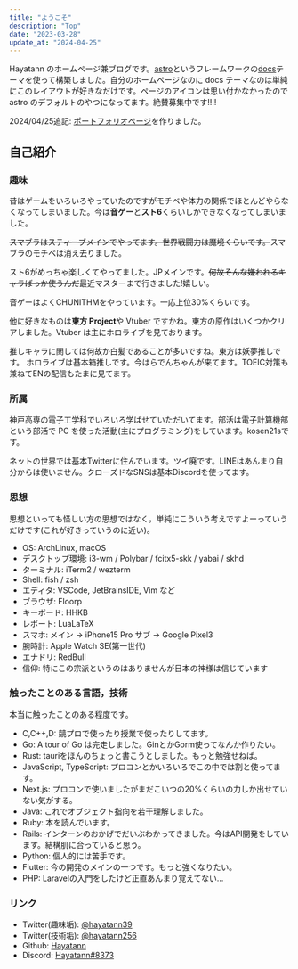 ```yaml
---
title: "ようこそ"
description: "Top"
date: "2023-03-28"
update_at: "2024-04-25"
---
```


Hayatann のホームページ兼ブログです。[astro](https://astro.build/)というフレームワークの[docs](https://github.com/withastro/astro/tree/latest/examples/docs?on=github)テーマを使って構築しました。自分のホームページなのに docs テーマなのは単純にこのレイアウトが好きなだけです。ページのアイコンは思い付かなかったので astro のデフォルトのやつになってます。絶賛募集中です!!!!

2024/04/25追記: [ポートフォリオページ](portfolio)を作りました。
## 自己紹介

### 趣味

昔はゲームをいろいろやっていたのですがモチベや体力の関係でほとんどやらなくなってしまいました。今は**音ゲー**と**スト6**くらいしかできなくなってしまいました。

~~スマブラはスティーブメインでやってます。世界戦闘力は魔境くらいです。~~スマブラのモチベは消え去りました。

スト6がめっちゃ楽しくてやってました。JPメインです。~~何故そんな嫌われるキャラばっか使うんだ~~最近マスターまで行きました!嬉しい。

音ゲーはよくCHUNITHMをやっています。一応上位30%くらいです。

他に好きなものは**東方 Project**や Vtuber ですかね。東方の原作はいくつかクリアしました。Vtuber は主にホロライブを見ております。

推しキャラに関しては何故か白髪であることが多いですね。東方は妖夢推しです。
ホロライブは基本箱推しです。今はらでんちゃんが来てます。TOEIC対策も兼ねてENの配信もたまに見てます。

### 所属

神戸高専の電子工学科でいろいろ学ばせていただいてます。部活は電子計算機部という部活で PC を使った活動(主にプログラミング)をしています。kosen21sです。

ネットの世界では基本Twitterに住んでいます。ツイ廃です。LINEはあんまり自分からは使いません。クローズドなSNSは基本Discordを使ってます。

### 思想

思想といっても怪しい方の思想ではなく，単純にこういう考えですよーっていうだけです(これが好きっていうのに近い)。

- OS: ArchLinux, macOS
- デスクトップ環境: i3-wm / Polybar / fcitx5-skk / yabai / skhd
- ターミナル: iTerm2 / wezterm
- Shell: fish / zsh
- エディタ: VSCode, JetBrainsIDE, Vim など
- ブラウザ: Floorp
- キーボード: HHKB
- レポート: LuaLaTeX
- スマホ: メイン → iPhone15 Pro サブ → Google Pixel3
- 腕時計: Apple Watch SE(第一世代)
- エナドリ: RedBull
- 信仰: 特にこの宗派というのはありませんが日本の神様は信じています

### 触ったことのある言語，技術

本当に触ったことのある程度です。

- C,C++,D: 競プロで使ったり授業で使ったりしてます。
- Go: A tour of Go は完走しました。GinとかGorm使ってなんか作りたい。
- Rust: tauriをほんのちょっと書こうとしました。もっと勉強せねば。
- JavaScript, TypeScript: プロコンとかいろいろでこの中では割と使ってます。
- Next.js: プロコンで使いましたがまだこいつの20%くらいの力しか出せていない気がする。
- Java: これでオブジェクト指向を若干理解しました。
- Ruby: 本を読んでいます。
- Rails: インターンのおかげでだいぶわかってきました。今はAPI開発をしています。結構肌に合っていると思う。
- Python: 個人的には苦手です。
- Flutter: 今の開発のメインの一つです。もっと強くなりたい。
- PHP: Laravelの入門をしたけど正直あんまり覚えてない...

### リンク

- Twitter(趣味垢): [@hayatann39](https://twitter.com/hayatann39)
- Twitter(技術垢): [@hayatann256](https://twitter.com/hayatann256)
- Github: [Hayatann](https://github.com/Hayatann)
- Discord: [Hayatann#8373](discordapp.com/users/408963028684374016)
